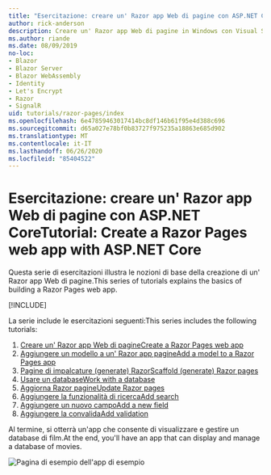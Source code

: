 ```yaml
---
title: "Esercitazione: creare un' Razor app Web di pagine con ASP.NET Core"
author: rick-anderson
description: Creare un' Razor app Web di pagine in Windows con Visual Studio, ASP.NET Core e EF core.
ms.author: riande
ms.date: 08/09/2019
no-loc:
- Blazor
- Blazor Server
- Blazor WebAssembly
- Identity
- Let's Encrypt
- Razor
- SignalR
uid: tutorials/razor-pages/index
ms.openlocfilehash: 6e47859463017414bc8df146b61f95e4d388c696
ms.sourcegitcommit: d65a027e78bf0b83727f975235a18863e685d902
ms.translationtype: MT
ms.contentlocale: it-IT
ms.lasthandoff: 06/26/2020
ms.locfileid: "85404522"
---
```

# <a name="tutorial-create-a-razor-pages-web-app-with-aspnet-core"></a><span data-ttu-id="9becf-103">Esercitazione: creare un' Razor app Web di pagine con ASP.NET Core</span><span class="sxs-lookup"><span data-stu-id="9becf-103">Tutorial: Create a Razor Pages web app with ASP.NET Core</span></span>

<span data-ttu-id="9becf-104">Questa serie di esercitazioni illustra le nozioni di base della creazione di un' Razor app Web di pagine.</span><span class="sxs-lookup"><span data-stu-id="9becf-104">This series of tutorials explains the basics of building a Razor Pages web app.</span></span> 

[!INCLUDE[](~/includes/advancedRP.md)]

<span data-ttu-id="9becf-105">La serie include le esercitazioni seguenti:</span><span class="sxs-lookup"><span data-stu-id="9becf-105">This series includes the following tutorials:</span></span>

1. <span data-ttu-id="9becf-106">[Creare un' Razor app Web di pagine](xref:tutorials/razor-pages/razor-pages-start)</span><span class="sxs-lookup"><span data-stu-id="9becf-106">[Create a Razor Pages web app](xref:tutorials/razor-pages/razor-pages-start)</span></span>
1. <span data-ttu-id="9becf-107">[Aggiungere un modello a un' Razor app pagine](xref:tutorials/razor-pages/model)</span><span class="sxs-lookup"><span data-stu-id="9becf-107">[Add a model to a Razor Pages app](xref:tutorials/razor-pages/model)</span></span>
1. <span data-ttu-id="9becf-108">[Pagine di impalcature (generate) Razor](xref:tutorials/razor-pages/page)</span><span class="sxs-lookup"><span data-stu-id="9becf-108">[Scaffold (generate) Razor pages](xref:tutorials/razor-pages/page)</span></span>
1. [<span data-ttu-id="9becf-109">Usare un database</span><span class="sxs-lookup"><span data-stu-id="9becf-109">Work with a database</span></span>](xref:tutorials/razor-pages/sql)
1. <span data-ttu-id="9becf-110">[Aggiorna Razor pagine](xref:tutorials/razor-pages/da1)</span><span class="sxs-lookup"><span data-stu-id="9becf-110">[Update Razor pages](xref:tutorials/razor-pages/da1)</span></span>
1. [<span data-ttu-id="9becf-111">Aggiungere la funzionalità di ricerca</span><span class="sxs-lookup"><span data-stu-id="9becf-111">Add search</span></span>](xref:tutorials/razor-pages/search)
1. [<span data-ttu-id="9becf-112">Aggiungere un nuovo campo</span><span class="sxs-lookup"><span data-stu-id="9becf-112">Add a new field</span></span>](xref:tutorials/razor-pages/new-field)
1. [<span data-ttu-id="9becf-113">Aggiungere la convalida</span><span class="sxs-lookup"><span data-stu-id="9becf-113">Add validation</span></span>](xref:tutorials/razor-pages/validation)

<span data-ttu-id="9becf-114">Al termine, si otterrà un'app che consente di visualizzare e gestire un database di film.</span><span class="sxs-lookup"><span data-stu-id="9becf-114">At the end, you'll have an app that can display and manage a database of movies.</span></span>

![Pagina di esempio dell'app di esempio](index/_static/sample-page.png)
